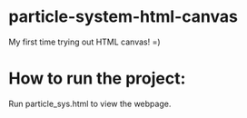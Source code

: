 # particle-system-html-canvas
My first time trying out HTML canvas! =)

How to run the project:
============================
Run particle_sys.html to view the webpage.
